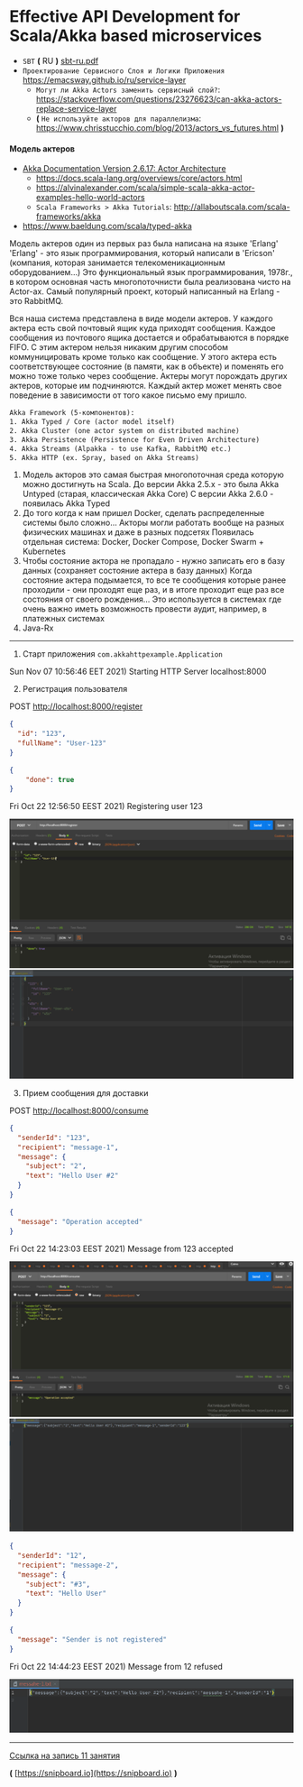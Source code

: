 # Effective API Development for Scala/Akka based microservices

* `SBT` **(** RU **)** [sbt-ru.pdf](sbt-ru.pdf)
* `Проектирование Сервисного Слоя и Логики Приложения` https://emacsway.github.io/ru/service-layer
  * `Могут ли Akka Actors заменить сервисный слой?`: https://stackoverflow.com/questions/23276623/can-akka-actors-replace-service-layer
  * **(** `Не используйте акторов для параллелизма`: https://www.chrisstucchio.com/blog/2013/actors_vs_futures.html **)**

#### Модель актеров
* [Akka Documentation Version 2.6.17: Actor Architecture](https://doc.akka.io/docs/akka/current/typed/guide/tutorial_1.html)
  * https://docs.scala-lang.org/overviews/core/actors.html
  * https://alvinalexander.com/scala/simple-scala-akka-actor-examples-hello-world-actors
  * `Scala Frameworks > Akka Tutorials`: http://allaboutscala.com/scala-frameworks/akka
* https://www.baeldung.com/scala/typed-akka

Модель актеров один из первых раз была написана на языке 'Erlang'
'Erlang' - это язык программирования, который написали в 'Ericson' (компания, которая занимается телекоменикационным оборудованием...)
Это функциональный язык программирования, 1978г., в котором основная часть многопоточнисти была реализована чисто на Actor-ах.
Самый популярный проект, который написанный на Erlang - это RabbitMQ.

Вся наша система представлена в виде модели актеров.
У каждого актера есть свой почтовый ящик куда приходят сообщения.
Каждое сообщения из почтового ящика достается и обрабатываются в порядке FIFO.
С этим актером нельзя никаким другим способом коммуницировать кроме только как сообщение.
У этого актера есть соответствующее состояние (в памяти, как в объекте) и поменять его можно тоже только через сообщение.
Актеры могут порождать других актеров, которые им подчиняются.
Каждый актер может менять свое поведение в зависимости от того какое письмо ему пришло.

```text
Akka Framework (5-компонентов):
1. Akka Typed / Core (actor model itself)
2. Akka Cluster (one actor system on distributed machine)
3. Akka Persistence (Persistence for Even Driven Architecture)
4. Akka Streams (Alpakka - to use Kafka, RabbitMQ etc.)
5. Akka HTTP (ex. Spray, based on Akka Streams)
```

1. Модель акторов это самая быстрая многопоточная среда которую можно достигнуть на Scala.
   До версии Akka 2.5.x - это была Akka Untyped (старая, классическая Akka Core)
   С версии Akka 2.6.0 - появилась Akka Typed
2. До того когда к нам пришел Docker, сделать распределенные системы было сложно...
   Акторы могли работать вообще на разных физических машинах и даже в разных подсетях
   Появилась отдельная система: Docker, Docker Compose, Docker Swarm + Kubernetes
3. Чтобы состояние актора не пропадало - нужно записать его в базу данных (сохраняет состояние актера в базу данных)
   Когда состояние актера подымается, то все те сообщения которые ранее проходили - они проходят еще раз, и в итоге проходит еще раз все состояния от своего рождения...
   Это используется в системах где очень важно иметь возможность провести аудит, например, в платежных системах
4. Java-Rx


---

1. Старт приложения `com.akkahttpexample.Application`

Sun Nov 07 10:56:46 EET 2021) Starting HTTP Server localhost:8000

2. Регистрация пользователя

POST [http://localhost:8000/register](http://localhost:8000/register)
```json
{
  "id": "123",
  "fullName": "User-123"
}
```
```json
{
    "done": true
}
```
Fri Oct 22 12:56:50 EEST 2021) Registering user 123

![Screenshot-05](screenshot-05.png)
![Screenshot-03](screenshot-03.png)


3. Прием сообщения для доставки

POST [http://localhost:8000/consume](http://localhost:8000/consume)
```json
{
  "senderId": "123",
  "recipient": "message-1",
  "message": {
    "subject": "2",
    "text": "Hello User #2"
  }
}
```
```json
{
  "message": "Operation accepted"
}
```

Fri Oct 22 14:23:03 EEST 2021) Message from 123 accepted

![Screenshot-04](screenshot-04.png)
![Screenshot-06](screenshot-06.png)

```json
{
  "senderId": "12",
  "recipient": "message-2",
  "message": {
    "subject": "#3",
    "text": "Hello User"
  }
}
```
```json
{
  "message": "Sender is not registered"
}
```

Fri Oct 22 14:44:23 EEST 2021) Message from 12 refused

![Screenshot-02](screenshot-02.png)


---

[Ссылка на запись 11 занятия](https://us02web.zoom.us/rec/share/Eppaa_8w4RNhLcT-NWyOZLksii_6d9mw0W2F7iW9ryFA1dRVb7z5q16P-l768A_k.LAwZy0f0Brak_cuB)

**(** [https://snipboard.io](https://snipboard.io) **)**
